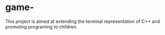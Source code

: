 # game-
This project is aimed at extending the terminal representation of C++ and promoting programing to children.
